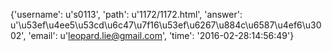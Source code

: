 {'username': u's0113', 'path': u'1172/1172.html', 'answer': u'\u53ef\u4ee5\u53cd\u6c47\u7f16\u53ef\u6267\u884c\u6587\u4ef6\u3002', 'email': u'leopard.lie@gmail.com', 'time': '2016-02-28:14:56:49'}